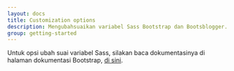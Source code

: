 ```yaml
---
layout: docs
title: Customization options
description: Mengubahsuaikan variabel Sass Bootstrap dan Bootsblogger.
group: getting-started
---
```


Untuk opsi ubah suai variabel Sass, silakan baca dokumentasinya di halaman dokumentasi Bootstrap, [di sini](https://getbootstrap.com/docs/4.0/getting-started/options/).
